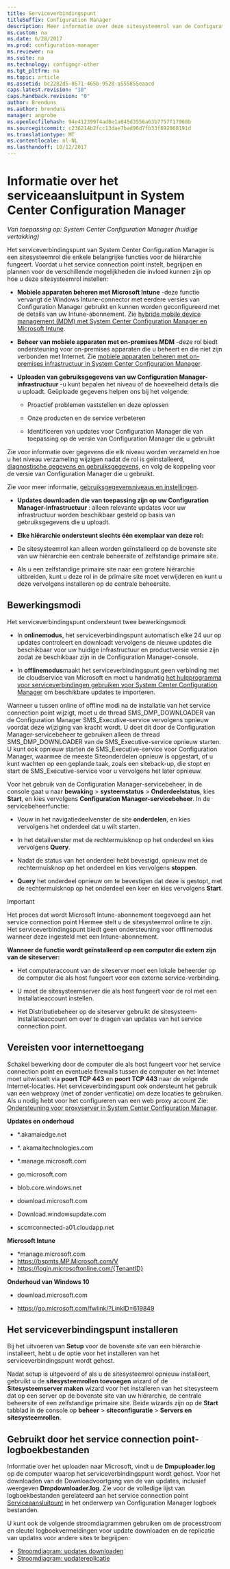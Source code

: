 ```yaml
---
title: Serviceverbindingspunt
titleSuffix: Configuration Manager
description: Meer informatie over deze sitesysteemrol van de Configuration Manager en begrijpen en plannen voor de verschillende mogelijkheden.
ms.custom: na
ms.date: 6/28/2017
ms.prod: configuration-manager
ms.reviewer: na
ms.suite: na
ms.technology: configmgr-other
ms.tgt_pltfrm: na
ms.topic: article
ms.assetid: bc2282d5-0571-465b-9528-a555855eaacd
caps.latest.revision: "18"
caps.handback.revision: "0"
author: Brenduns
ms.author: brenduns
manager: angrobe
ms.openlocfilehash: 94e412399f4ad8e1a045d3556a63b7757f17968b
ms.sourcegitcommit: c236214b2fcc13dae7bad96d7fb33f692868191d
ms.translationtype: MT
ms.contentlocale: nl-NL
ms.lasthandoff: 10/12/2017
---
```

# <a name="about-the-service-connection-point-in-system-center-configuration-manager"></a>Informatie over het serviceaansluitpunt in System Center Configuration Manager

*Van toepassing op: System Center Configuration Manager (huidige vertakking)*

Het serviceverbindingspunt van System Center Configuration Manager is een sitesysteemrol die enkele belangrijke functies voor de hiërarchie fungeert. Voordat u het service connection point instelt, begrijpen en plannen voor de verschillende mogelijkheden die invloed kunnen zijn op hoe u deze sitesysteemrol instellen:  

-   **Mobiele apparaten beheren met Microsoft Intune** -deze functie vervangt de Windows Intune-connector met eerdere versies van Configuration Manager gebruikt en kunnen worden geconfigureerd met de details van uw Intune-abonnement. Zie [hybride mobile device management (MDM) met System Center Configuration Manager en Microsoft Intune](../../../../mdm/understand/hybrid-mobile-device-management.md).  

-   **Beheer van mobiele apparaten met on-premises MDM** -deze rol biedt ondersteuning voor on-premises apparaten die u beheert en die niet zijn verbonden met Internet. Zie [mobiele apparaten beheren met on-premises infrastructuur in System Center Configuration Manager](../../../../mdm/understand/manage-mobile-devices-with-on-premises-infrastructure.md).  

-   **Uploaden van gebruiksgegevens van uw Configuration Manager-infrastructuur** -u kunt bepalen het niveau of de hoeveelheid details die u uploadt. Geüploade gegevens helpen ons bij het volgende:  

    -   Proactief problemen vaststellen en deze oplossen  

    -   Onze producten en de service verbeteren  

    -   Identificeren van updates voor Configuration Manager die van toepassing op de versie van Configuration Manager die u gebruikt  

  Zie voor informatie over gegevens die elk niveau worden verzameld en hoe u het niveau verzameling wijzigen nadat de rol is geïnstalleerd, [diagnostische gegevens en gebruiksgegevens](/sccm/core/plan-design/diagnostics/diagnostics-and-usage-data), en volg de koppeling voor de versie van Configuration Manager die u gebruikt.  

  Zie voor meer informatie, [gebruiksgegevensniveaus en instellingen](../../../../core/servers/deploy/install/setup-reference.md#bkmk_usage).  

-   **Updates downloaden die van toepassing zijn op uw Configuration Manager-infrastructuur** : alleen relevante updates voor uw infrastructuur worden beschikbaar gesteld op basis van gebruiksgegevens die u uploadt.  

- **Elke hiërarchie ondersteunt slechts één exemplaar van deze rol:**  

 -   De sitesysteemrol kan alleen worden geïnstalleerd op de bovenste site van uw hiërarchie een centrale beheersite of zelfstandige primaire site.  

  -   Als u een zelfstandige primaire site naar een grotere hiërarchie uitbreiden, kunt u deze rol in de primaire site moet verwijderen en kunt u deze vervolgens installeren op de centrale beheersite.  


##  <a name="bkmk_modes"></a>Bewerkingsmodi  
 Het serviceverbindingspunt ondersteunt twee bewerkingsmodi:  

-   In **onlinemodus**, het serviceverbindingspunt automatisch elke 24 uur op updates controleert en downloadt vervolgens de nieuwe updates die beschikbaar voor uw huidige infrastructuur en productversie versie zijn zodat ze beschikbaar zijn in de Configuration Manager-console.  

-   In **offlinemodus**maakt het serviceverbindingspunt geen verbinding met de cloudservice van Microsoft en moet u handmatig [het hulpprogramma voor serviceverbindingen gebruiken voor System Center Configuration Manager](../../../../core/servers/manage/use-the-service-connection-tool.md) om beschikbare updates te importeren.  

Wanneer u tussen online of offline modi na de installatie van het service connection point wijzigt, moet u de thread SMS_DMP_DOWNLOADER van de Configuration Manager SMS_Executive-service vervolgens opnieuw voordat deze wijziging van kracht wordt. U doet dit door de Configuration Manager-servicebeheer te gebruiken alleen de thread SMS_DMP_DOWNLOADER van de SMS_Executive-service opnieuw starten. U kunt ook opnieuw starten de SMS_Executive-service voor Configuration Manager, waarmee de meeste Siteonderdelen opnieuw is opgestart, of u kunt wachten op een geplande taak, zoals een siteback-up, die stopt en start de SMS_Executive-service voor u vervolgens het later opnieuw.  

Voor het gebruik van de Configuration Manager-servicebeheer, in de console gaat u naar **bewaking** > **systeemstatus** > **Onderdeelstatus**, kies **Start**, en kies vervolgens **Configuration Manager-servicebeheer**. In de servicebeheerfunctie:  

-   Vouw in het navigatiedeelvenster de site **onderdelen**, en kies vervolgens het onderdeel dat u wilt starten.  

-   In het detailvenster met de rechtermuisknop op het onderdeel en kies vervolgens **Query**.  

-   Nadat de status van het onderdeel hebt bevestigd, opnieuw met de rechtermuisknop op het onderdeel en kies vervolgens **stoppen**.  

-   **Query** het onderdeel opnieuw om te bevestigen dat deze is gestopt, met de rechtermuisknop op het onderdeel een keer en kies vervolgens **Start**.  

> [!IMPORTANT]  
>  Het proces dat wordt Microsoft Intune-abonnement toegevoegd aan het service connection point Hiermee stelt u de sitesysteemrol online te zijn. Het serviceverbindingspunt biedt geen ondersteuning voor offlinemodus wanneer deze ingesteld met een Intune-abonnement.  

**Wanneer de functie wordt geïnstalleerd op een computer die extern zijn van de siteserver:**  

-   Het computeraccount van de siteserver moet een lokale beheerder op de computer die als host fungeert voor een externe service-verbinding.

-   U moet de sitesysteemserver die als host fungeert voor de rol met een Installatieaccount instellen.  

-   Het Distributiebeheer op de siteserver gebruikt de sitesysteem-Installatieaccount om over te dragen van updates van het service connection point.

##  <a name="bkmk_urls"></a>Vereisten voor internettoegang  
Schakel bewerking door de computer die als host fungeert voor het service connection point en eventuele firewalls tussen de computer en het Internet moet uitwisselt via **poort TCP 443** en **poort TCP 443** naar de volgende Internet-locaties. Het serviceverbindingspunt ook ondersteunt het gebruik van een webproxy (met of zonder verificatie) om deze locaties te gebruiken.  Als u nodig hebt voor het configureren van een web proxy account Zie: [Ondersteuning voor proxyserver in System Center Configuration Manager](/sccm/core/plan-design/network/proxy-server-support).

**Updates en onderhoud**  

-   *.akamaiedge.net  

-   *. akamaitechnologies.com 

-   *.manage.microsoft.com

-   go.microsoft.com

-   blob.core.windows.net  

-   download.microsoft.com  

-   Download.windowsupdate.com

-   sccmconnected-a01.cloudapp.net  

**Microsoft Intune**  

-   *manage.microsoft.com  
-   https://bspmts.MP.Microsoft.com/V
-   https://login.microsoftonline.com/{TenantID}


**Onderhoud van Windows 10**  

-   download.microsoft.com  

-   https://go.microsoft.com/fwlink/?LinkID=619849  

## <a name="install-the-service-connection-point"></a>Het serviceverbindingspunt installeren
Bij het uitvoeren van **Setup** voor de bovenste site van een hiërarchie installeert, hebt u de optie voor het installeren van het serviceverbindingspunt wordt gehost.

Nadat setup is uitgevoerd of als u de sitesysteemrol opnieuw installeert, gebruikt u de **sitesysteemrollen toevoegen** wizard of de **Sitesysteemserver maken** wizard voor het installeren van het sitesysteem dat op een server op de bovenste site van uw hiërarchie, de centrale beheersite of een zelfstandige primaire site. Beide wizards zijn op de **Start** tabblad in de console op **beheer** > **siteconfiguratie** > **Servers en sitesysteemrollen**.

## <a name="log-files-used-by-the-service-connection-point"></a>Gebruikt door het service connection point-logboekbestanden
Informatie over het uploaden naar Microsoft, vindt u de **Dmpuploader.log** op de computer waarop het serviceverbindingspunt wordt gehost.  Voor het downloaden van de Downloadvoortgang van de van updates, inclusief weergeven **Dmpdownloader.log**. Zie voor de volledige lijst van logboekbestanden gerelateerd aan het service connection point [Serviceaansluitpunt](/sccm/core/plan-design/hierarchy/log-files#BKMK_WITLog) in het onderwerp van Configuration Manager logboek bestanden.

U kunt ook de volgende stroomdiagrammen gebruiken om de processtroom en sleutel logboekvermeldingen voor update downloaden en de replicatie van updates voor andere sites te begrijpen:
 - [Stroomdiagram: updates downloaden](/sccm/core/servers/manage/download-updates-flowchart)
 - [Stroomdiagram: updatereplicatie](/sccm/core/servers/manage/update-replication-flowchart)
